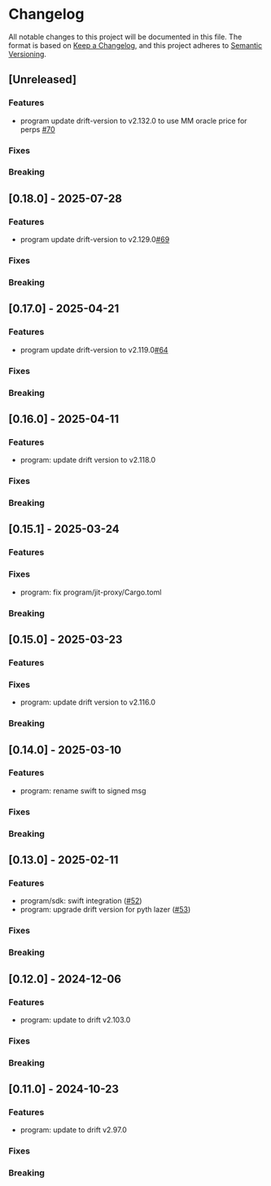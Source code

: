 # Changelog

All notable changes to this project will be documented in this file.
The format is based on [Keep a Changelog](https://keepachangelog.com/en/1.0.0/),
and this project adheres to [Semantic Versioning](https://semver.org/spec/v2.0.0.html).

## [Unreleased]

### Features

- program update drift-version to v2.132.0 to use MM oracle price for perps [#70](https://github.com/drift-labs/jit-proxy/pull/70)

### Fixes

### Breaking

## [0.18.0] - 2025-07-28

### Features

- program update drift-version to v2.129.0[#69](https://github.com/drift-labs/jit-proxy/pull/69)

### Fixes

### Breaking

## [0.17.0] - 2025-04-21

### Features

- program update drift-version to v2.119.0[#64](https://github.com/drift-labs/jit-proxy/pull/64)

### Fixes

### Breaking

## [0.16.0] - 2025-04-11

### Features

- program: update drift version to v2.118.0

### Fixes

### Breaking

## [0.15.1] - 2025-03-24

### Features

### Fixes

- program: fix program/jit-proxy/Cargo.toml

### Breaking

## [0.15.0] - 2025-03-23

### Features

### Fixes

- program: update drift version to v2.116.0

### Breaking

## [0.14.0] - 2025-03-10

### Features

- program: rename swift to signed msg

### Fixes

### Breaking

## [0.13.0] - 2025-02-11

### Features

- program/sdk: swift integration ([#52](https://github.com/drift-labs/jit-proxy/pull/52))
- program: upgrade drift version for pyth lazer ([#53](https://github.com/drift-labs/jit-proxy/pull/53))

### Fixes

### Breaking

## [0.12.0] - 2024-12-06

### Features

- program: update to drift v2.103.0

### Fixes

### Breaking

## [0.11.0] - 2024-10-23

### Features

- program: update to drift v2.97.0

### Fixes

### Breaking
